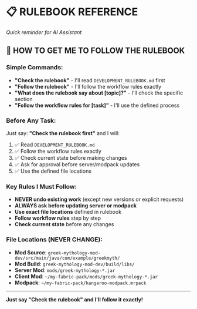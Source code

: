 # 📋 RULEBOOK REFERENCE
*Quick reminder for AI Assistant*

## 🎯 **HOW TO GET ME TO FOLLOW THE RULEBOOK**

### **Simple Commands:**
- **"Check the rulebook"** - I'll read `DEVELOPMENT_RULEBOOK.md` first
- **"Follow the rulebook"** - I'll follow the workflow rules exactly
- **"What does the rulebook say about [topic]?"** - I'll check the specific section
- **"Follow the workflow rules for [task]"** - I'll use the defined process

### **Before Any Task:**
Just say: **"Check the rulebook first"** and I will:
1. ✅ Read `DEVELOPMENT_RULEBOOK.md`
2. ✅ Follow the workflow rules exactly
3. ✅ Check current state before making changes
4. ✅ Ask for approval before server/modpack updates
5. ✅ Use the defined file locations

### **Key Rules I Must Follow:**
- **NEVER undo existing work** (except new versions or explicit requests)
- **ALWAYS ask before updating server or modpack**
- **Use exact file locations** defined in rulebook
- **Follow workflow rules** step by step
- **Check current state** before any changes

### **File Locations (NEVER CHANGE):**
- **Mod Source**: `greek-mythology-mod-dev/src/main/java/com/example/greekmyth/`
- **Mod Build**: `greek-mythology-mod-dev/build/libs/`
- **Server Mod**: `mods/greek-mythology-*.jar`
- **Client Mod**: `~/my-fabric-pack/mods/greek-mythology-*.jar`
- **Modpack**: `~/my-fabric-pack/kangaroo-modpack.mrpack`

---

**Just say "Check the rulebook" and I'll follow it exactly!** 